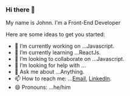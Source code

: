 ### Hi there 👋
My name is Johnn. I'm a Front-End Developer



Here are some ideas to get you started:

- 🔭 I’m currently working on ...Javascript.
- 🌱 I’m currently learning ...ReactJs.
- 👯 I’m looking to collaborate on ...Javascript.
- 🤔 I’m looking for help with ...
- 💬 Ask me about ...Anything.
- 📫 How to reach me: ...[Email](mailto:Xhonikomini96@gmail.com),   [Linkedln](https://www.linkedin.com/in/xhonikomini/).
- 😄 Pronouns: ...he/him


